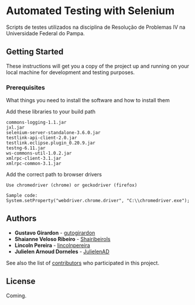 # Automated Testing with Selenium

Scripts de testes utilizados na disciplina de Resolução de Problemas IV na Universidade Federal do Pampa.

## Getting Started

These instructions will get you a copy of the project up and running on your local machine for development and testing purposes. 

### Prerequisites

What things you need to install the software and how to install them

Add these libraries to your build path
```
commons-logging-1.1.jar 
jxl.jar 
selenium-server-standalone-3.6.0.jar 
testlink-api-client-2.0.jar 
testlink.eclipse.plugin_0.20.9.jar  
testng-6.11.jar 
ws-commons-util-1.0.2.jar
xmlrpc-client-3.1.jar
xmlrpc-common-3.1.jar
```
Add the correct path to browser drivers
```
Use chromedriver (chrome) or geckodriver (firefox)

Sample code:
System.setProperty("webdriver.chrome.driver", "C:\\chromedriver.exe");
```
## Authors

* **Gustavo Girardon** - [gutogirardon](https://github.com/gutogirardon)
* **Shaianne Veloso Ribeiro** - [Shairibeirols](https://github.com/Shairibeirols)
* **Lincoln Pereira** - [lincolnpereira](https://github.com/lincolnpereira)
* **Julielen Arnoud Dorneles** - [JulielenAD](https://github.com/JulielenAD)


See also the list of [contributors](https://github.com/gutogirardon/Selenium-Tests/graphs/contributors) who participated in this project.

## License

Coming.
